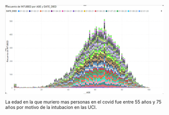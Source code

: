 ![Alt text](image.png)

La edad en la que muriero mas personas en el covid fue entre 55 años y 75 años por motivo de la intubacion en las UCI.
